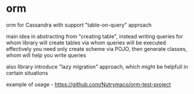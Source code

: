 # orm
orm for Cassandra with support "table-on-query" approach

main idea in abstracting from "creating table", instead writing queries for whom library will create tables via whom queries will be executed effectively
you need only create scheme via POJO, then generate classes, whom will help you write queries

also library introduce "lazy migration" approach, which might be helpfull in certain situations

example of usage - https://github.com/Nutrymaco/orm-test-project
